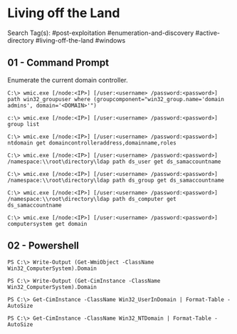 # Living off the Land

Search Tag(s): #post-exploitation #enumeration-and-discovery #active-directory #living-off-the-land #windows

## 01 - Command Prompt

Enumerate the current domain controller.

```
C:\> wmic.exe [/node:<IP>] [/user:<username> /password:<password>] path win32_groupuser where (groupcomponent="win32_group.name='domain admins', domain='<DOMAIN>'")

c:\> wmic.exe [/node:<IP>] [/user:<username> /password:<password>] group list

C:\> wmic.exe [/node:<IP>] [/user:<username> /password:<password>] ntdomain get domaincontrolleraddress,domainname,roles

C:\> wmic.exe [/node:<IP>] [/user:<username> /password:<password>] /namespace:\\root\directory\ldap path ds_user get ds_samaccountname

C:\> wmic.exe [/node:<IP>] [/user:<username> /password:<password>] /namespace:\\root\directory\ldap path ds_group get ds_samaccountname

C:\> wmic.exe [/node:<IP>] [/user:<username> /password:<password>] /namespace:\\root\directory\ldap path ds_computer get ds_samaccountname

C:\> wmic.exe [/node:<IP>] [/user:<username> /password:<password>] computersystem get domain
```

## 02 - Powershell

```
PS C:\> Write-Output (Get-WmiObject -ClassName Win32_ComputerSystem).Domain

PS C:\> Write-Output (Get-CimInstance -ClassName Win32_ComputerSystem).Domain
```

```
PS C:\> Get-CimInstance -ClassName Win32_UserInDomain | Format-Table -AutoSize

PS C:\> Get-CimInstance -ClassName Win32_NTDomain | Format-Table -AutoSize
```